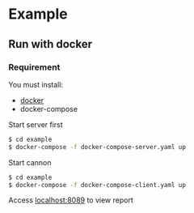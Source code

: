 # Example

## Run with docker

### Requirement

You must install:

- [docker](https://docs.docker.com/install/)
- docker-compose

Start server first

```bash
$ cd example
$ docker-compose -f docker-compose-server.yaml up
```

Start cannon

```bash
$ cd example
$ docker-compose -f docker-compose-client.yaml up
```

Access [localhost:8089](http://localhost:8089) to view report
